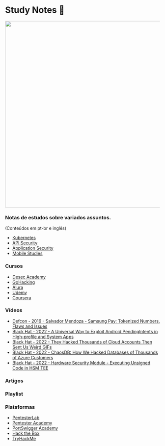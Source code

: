 # Study Notes :dizzy:	

<p align="center">  
<img src="https://user-images.githubusercontent.com/37185061/150125052-5b8c681c-0a0e-45d3-9e3d-c2eee72230b0.png" width="608"/>
</p>


### Notas de estudos sobre variados assuntos. 

(Conteúdos em pt-br e inglês)

- [Kubernetes](https://github.com/wh0isdxk/StudyNotes/tree/main/Kubernetes)
- [API Security](https://github.com/wh0isdxk/StudyNotes/tree/main/API)
- [Application Security](https://github.com/wh0isdxk/StudyNotes/tree/main/ApplicationSecurity)
- [Mobile Studies](https://github.com/wh0isdxk/StudyNotes/blob/main/MobileSecurity.md)


### Cursos 
- [Desec Academy](https://desecsecurity.com/academy/login)
- [GoHacking](gohacking.com.br)
- [Alura](https://www.alura.com.br/)
- [Udemy](https://www.udemy.com/)
- [Coursera](https://www.coursera.org/)

### Vídeos 
- [Defcon - 2016 - Salvador Mendoza - Samsung Pay: Tokenized Numbers, Flaws and Issues](https://www.youtube.com/watch?v=BqjyewIEFSc)
- [Black Hat - 2022 - A Universal Way to Exploit Android PendingIntents in High-profile and System Apps](https://www.youtube.com/watch?v=v5sKK6_Ua-U)
- [Black Hat - 2022 - They Hacked Thousands of Cloud Accounts Then Sent Us Weird GIFs](https://www.youtube.com/watch?v=xMjDgj3ZwXI)
- [Black Hat - 2022 - ChaosDB: How We Hacked Databases of Thousands of Azure Customers](https://www.youtube.com/watch?v=RAz1ml-qhnk)
- [Black Hat - 2022 - Hardware Security Module - Executing Unsigned Code in HSM TEE](https://www.youtube.com/watch?v=NPYZEST1bcc)


### Artigos 


### Playlist 


### Plataformas 
- [PentesterLab](https://pentesterlab.com)
- [Pentester Academy](https://www.pentesteracademy.com)
- [PortSwigger Academy](https://portswigger.net/web-security)
- [Hack the Box](https://www.hackthebox.com)
- [TryHackMe](https://tryhackme.com/)
